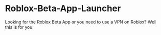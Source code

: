 # Roblox-Beta-App-Launcher
Looking for the Roblox Beta App or you need to use a VPN on Roblox? Well this is for you
